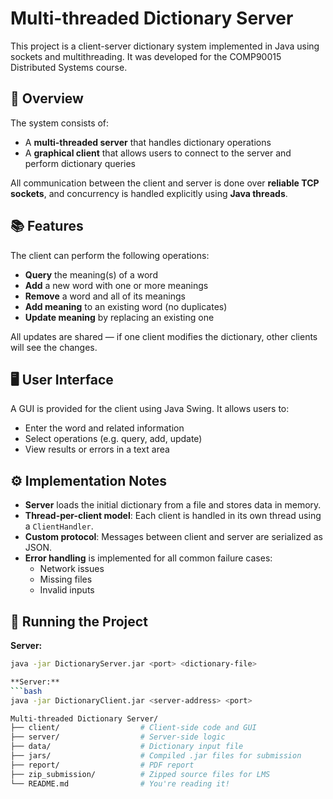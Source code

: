 # Multi-threaded Dictionary Server

This project is a client-server dictionary system implemented in Java using sockets and multithreading. It was developed for the COMP90015 Distributed Systems course.

## 🔧 Overview

The system consists of:
- A **multi-threaded server** that handles dictionary operations
- A **graphical client** that allows users to connect to the server and perform dictionary queries

All communication between the client and server is done over **reliable TCP sockets**, and concurrency is handled explicitly using **Java threads**.

## 📚 Features

The client can perform the following operations:
- **Query** the meaning(s) of a word
- **Add** a new word with one or more meanings
- **Remove** a word and all of its meanings
- **Add meaning** to an existing word (no duplicates)
- **Update meaning** by replacing an existing one

All updates are shared — if one client modifies the dictionary, other clients will see the changes.

## 🖥️ User Interface

A GUI is provided for the client using Java Swing. It allows users to:
- Enter the word and related information
- Select operations (e.g. query, add, update)
- View results or errors in a text area

## ⚙️ Implementation Notes

- **Server** loads the initial dictionary from a file and stores data in memory.
- **Thread-per-client model**: Each client is handled in its own thread using a `ClientHandler`.
- **Custom protocol**: Messages between client and server are serialized as JSON.
- **Error handling** is implemented for all common failure cases:
  - Network issues
  - Missing files
  - Invalid inputs

## 🚀 Running the Project

**Server:**
```bash
java -jar DictionaryServer.jar <port> <dictionary-file>

**Server:**
```bash
java -jar DictionaryClient.jar <server-address> <port>

Multi-threaded Dictionary Server/
├── client/                  # Client-side code and GUI
├── server/                  # Server-side logic
├── data/                    # Dictionary input file
├── jars/                    # Compiled .jar files for submission
├── report/                  # PDF report
├── zip_submission/          # Zipped source files for LMS
└── README.md                # You're reading it!
